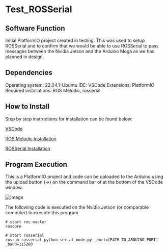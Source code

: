 # Test_ROSSerial

## Software Function

Initial PlatformIO project created in testing. This was used to setup ROSSerial and to confirm that we would be able to use ROSSerial to pass messages between the Nvidia Jetson and the Arduino Mega as we had planned in design.

## Dependencies

Operating system: 22.04.1-Ubuntu
IDE: VSCode
Extensions: PlatformIO
Required installations: ROS Melodic, rosserial

## How to Install

Step by step instructions for installation can be found below:

[VSCode](https://code.visualstudio.com/Download)

[ROS Melodic Installation](http://wiki.ros.org/melodic/Installation/Ubuntu)

[ROSSerial Installation](https://sites.duke.edu/memscapstone/using-rosserial-to-setup-a-ros-node-on-a-teensy/)

## Program Execution

This is a PlatformIO project and code can be uploaded to the Arduino using the upload button (->) on the command bar of at the bottom of the VSCode window. 

![image](https://user-images.githubusercontent.com/30758520/235264506-e5d24a43-ba47-4403-815a-91b4373e0341.png)

The following code is executed on the Nvidia Jetson (or comparable computer) to execute this program

```
# start ros master
roscore

# start rosserial
rosrun rosserial_python serial_node.py _port=[PATH_TO_ARDUINO_PORT] _baud=115200
```



